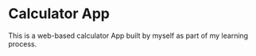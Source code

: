 # Calculator App
This is a web-based calculator App built by myself as part of my learning process.

